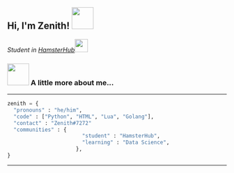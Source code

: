<h2> Hi, I'm Zenith! <img src="https://media.giphy.com/media/mGcNjsfWAjY5AEZNw6/giphy.gif" width="50"></h2>
<p><em>Student in <a href='http://hamsterhub.co/'>HamsterHub</a><img src="https://media.giphy.com/media/fYSnHlufseco8Fh93Z/giphy.gif" width="30"></em></p>

### <img src="https://media.giphy.com/media/VgCDAzcKvsR6OM0uWg/giphy.gif" width="50"> A little more about me...  

---

```py
zenith = {
  "pronouns" : "he/him",
  "code" : ["Python", "HTML", "Lua", "Golang"],
  "contact" : "Zenith#7272"
  "communities" : {
                        "student" : "HamsterHub",
                        "learning" : "Data Science",
                      },
}
```

---

<!---
zenithxv/zenithxv is a ✨ special ✨ repository because its `README.md` (this file) appears on your GitHub profile.
You can click the Preview link to take a look at your changes.
--->
